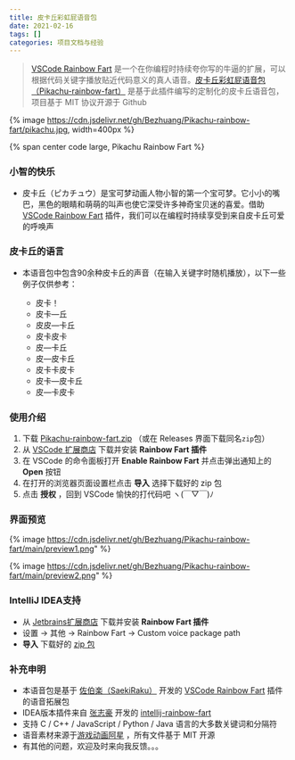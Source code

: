 ```yaml
---
title: 皮卡丘彩虹屁语音包
date: 2021-02-16
tags: []
categories: 项目文档与经验
---
```


> [VSCode Rainbow Fart](https://github.com/saekiraku/vscode-rainbow-fart/) 是一个在你编程时持续夸你写的牛逼的扩展，可以根据代码关键字播放贴近代码意义的真人语音。[皮卡丘彩虹屁语音包（Pikachu-rainbow-fart）](https://github.com/Bezhuang/Pikachu-rainbow-fart) 是基于此插件编写的定制化的皮卡丘语音包，项目基于 MIT 协议开源于 Github

<!--more-->

{% image https://cdn.jsdelivr.net/gh/Bezhuang/Pikachu-rainbow-fart/pikachu.jpg, width=400px %}

{% span center code large, Pikachu Rainbow Fart %}


### 小智的快乐

- 皮卡丘（ピカチュウ）是宝可梦动画人物小智的第一个宝可梦。它小小的嘴巴，黑色的眼睛和萌萌的叫声也使它深受许多神奇宝贝迷的喜爱。借助 [VSCode Rainbow Fart](https://github.com/SaekiRaku/vscode-rainbow-fart) 插件，我们可以在编程时持续享受到来自皮卡丘可爱的呼唤声

### 皮卡丘的语言

- 本语音包中包含90余种皮卡丘的声音（在输入关键字时随机播放），以下一些例子仅供参考：

  - 皮卡！
  - 皮卡—丘
  - 皮皮—卡丘
  - 皮卡皮卡
  - 皮—卡丘
  - 皮—皮卡丘
  - 皮卡卡皮卡
  - 皮卡—皮卡丘
  - 皮—卡皮卡

### 使用介绍

1. 下载 [Pikachu-rainbow-fart.zip](https://github.com/Bezhuang/Pikachu-rainbow-fart/releases/download/1.0.0/Pikachu-rainbow-fart.zip) （或在 Releases 界面下载同名`zip`包）
2. 从 [VSCode 扩展商店](https://marketplace.visualstudio.com/items?itemName=saekiraku.rainbow-fart) 下载并安装 **Rainbow Fart 插件**
3. 在 VSCode 的命令面板打开 **Enable Rainbow Fart** 并点击弹出通知上的 **Open** 按钮
4. 在打开的浏览器页面设置栏点击 **导入** 选择下载好的 zip 包
5. 点击 **授权** ，回到 VSCode 愉快的打代码吧  ヽ(￣▽￣)ﾉ

### 界面预览

{% image https://cdn.jsdelivr.net/gh/Bezhuang/Pikachu-rainbow-fart/main/preview1.png" %}

{% image https://cdn.jsdelivr.net/gh/Bezhuang/Pikachu-rainbow-fart/main/preview2.png" %}

### IntelliJ IDEA支持

- 从 [Jetbrains扩展商店](https://plugins.jetbrains.com/plugin/14543-rainbow-fart) 下载并安装 **Rainbow Fart 插件**
- 设置 -> 其他 -> Rainbow Fart -> Custom voice package path
- **导入** 下载好的 [zip 包](https://github.com/Bezhuang/Pikachu-rainbow-fart/releases/download/1.0.0/Pikachu-rainbow-fart.zip)

### 补充申明

- 本语音包是基于 [佐伯楽（SaekiRaku）](https://github.com/SaekiRaku) 开发的 [VSCode Rainbow Fart](https://github.com/SaekiRaku/vscode-rainbow-fart) 插件的语音拓展包
- IDEA版本插件来自 [张志豪](https://github.com/izhangzhihao) 开发的 [intellij-rainbow-fart](https://github.com/izhangzhihao/intellij-rainbow-fart)
- 支持 C / C++ / JavaScript / Python / Java 语言的大多数关键词和分隔符
- 语音素材来源于[游戏动画阿星](https://www.bilibili.com/video/av8731532/) ，所有文件基于 MIT 开源
- 有其他的问题，欢迎及时来向我反馈。。。
